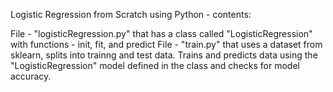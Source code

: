 Logistic Regression from Scratch using Python - contents:

File - "logisticRegression.py" that has a class called "LogisticRegression" with functions - init, fit, and predict File - "train.py" that uses a dataset from sklearn, splits into trainng and test data. Trains and predicts data using the "LogisticRegression" model defined in the class and checks for model accuracy.
